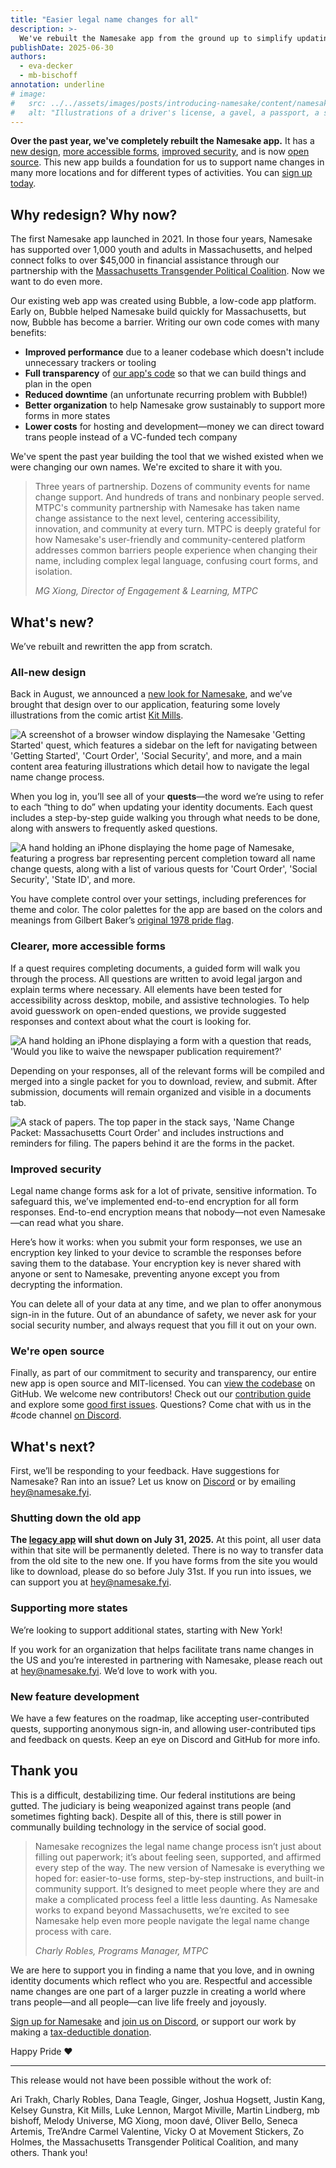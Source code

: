 ```yaml
---
title: "Easier legal name changes for all"
description: >-
  We've rebuilt the Namesake app from the ground up to simplify updating your legal name in Massachusetts and beyond.
publishDate: 2025-06-30
authors:
  - eva-decker
  - mb-bischoff
annotation: underline
# image:
#   src: ../../assets/images/posts/introducing-namesake/content/namesake.webp
#   alt: "Illustrations of a driver's license, a gavel, a passport, a social security card, and a flower with snails."
---
```


**Over the past year, we've completely rebuilt the Namesake app.** It has a [new design](#all-new-design), [more accessible forms](#clearer-more-accessible-forms), [improved security](#improved-security), and is now [open source](#were-open-source). This new app builds a foundation for us to support name changes in many more locations and for different types of activities. You can [sign up today](https://app.namesake.fyi).

## Why redesign? Why now?

The first Namesake app launched in 2021. In those four years, Namesake has supported over 1,000 youth and adults in Massachusetts, and helped connect folks to over $45,000 in financial assistance through our partnership with the [Massachusetts Transgender Political Coalition](https://www.masstpc.org/). Now we want to do even more.

Our existing web app was created using Bubble, a low-code app platform. Early on, Bubble  helped Namesake build quickly for Massachusetts, but now, Bubble has become a barrier. Writing our own code comes with many benefits:

- **Improved performance** due to a leaner codebase which doesn't include unnecessary trackers or tooling
- **Full transparency** of [our app's code](https://github.com/namesakefyi/namesake) so that we can build things and plan in the open
- **Reduced downtime** (an unfortunate recurring problem with Bubble!)
- **Better organization** to help Namesake grow sustainably to support more forms in more states
- **Lower costs** for hosting and development—money we can direct toward trans people instead of a VC-funded tech company

We've spent the past year building the tool that we wished existed when we were changing our own names. We're excited to share it with you.

> Three years of partnership. Dozens of community events for name change support. And hundreds of trans and nonbinary people served. MTPC's community partnership with Namesake has taken name change assistance to the next level, centering accessibility, innovation, and community at every turn. MTPC is deeply grateful for how Namesake's user-friendly and community-centered platform addresses common barriers people experience when changing their name, including complex legal language, confusing court forms, and isolation.
>
> <cite>MG Xiong, Director of Engagement & Learning, MTPC</cite>

## What's new?
We’ve rebuilt and rewritten the app from scratch.

### All-new design

Back in August, we announced a [new look for Namesake](/blog/introducing-namesake/), and we’ve brought that design over to our application, featuring some lovely illustrations from the comic artist [Kit Mills](https://mitkills.com/).

![A screenshot of a browser window displaying the Namesake 'Getting Started' quest, which features a sidebar on the left for navigating between 'Getting Started', 'Court Order', 'Social Security', and more, and a main content area featuring illustrations which detail how to navigate the legal name change process.](../../assets/images/posts/new-namesake-app/namesake-desktop.png)

When you log in, you’ll see all of your **quests**—the word we’re using to refer to each “thing to do” when updating your identity documents. Each quest includes a step-by-step guide walking you through what needs to be done, along with answers to frequently asked questions.

![A hand holding an iPhone displaying the home page of Namesake, featuring a progress bar representing percent completion toward all name change quests, along with a list of various quests for 'Court Order', 'Social Security', 'State ID', and more.](../../assets/images/posts/new-namesake-app/namesake-phone.png)

You have complete control over your settings, including preferences for theme and color. The color palettes for the app are based on the colors and meanings from Gilbert Baker’s [original 1978 pride flag](https://www.glbthistory.org/rainbow-flag).

### Clearer, more accessible forms

If a quest requires completing documents, a guided form will walk you through the process. All questions are written to avoid legal jargon and explain terms where necessary. All elements have been tested for accessibility across desktop, mobile, and assistive technologies.  To help avoid guesswork on open-ended questions, we provide suggested responses and context about what the court is looking for.

![A hand holding an iPhone displaying a form with a question that reads, 'Would you like to waive the newspaper publication requirement?'](../../assets/images/posts/new-namesake-app/namesake-phone-2.png)

Depending on your responses, all of the relevant forms will be compiled and merged into a single packet for you to download, review, and submit. After submission, documents will remain organized and visible in a documents tab.

![A stack of papers. The top paper in the stack says, 'Name Change Packet: Massachusetts Court Order' and includes instructions and reminders for filing. The papers behind it are the forms in the packet.](../../assets/images/posts/new-namesake-app/court-order-packet.png)

### Improved security

Legal name change forms ask for a lot of private, sensitive information. To safeguard this, we’ve implemented end-to-end encryption for all form responses. End-to-end encryption means that nobody—not even Namesake—can read what you share.

Here’s how it works: when you submit your form responses, we use an encryption key linked to your device to scramble the responses before saving them to the database. Your encryption key is never shared with anyone or sent to Namesake, preventing anyone except you from decrypting the information.

You can delete all of your data at any time, and we plan to offer anonymous sign-in in the future. Out of an abundance of safety, we never ask for your social security number, and always request that you fill it out on your own.

### We're open source

Finally, as part of our commitment to security and transparency, our entire new app is open source and MIT-licensed. You can [view the codebase](https://github.com/namesakefyi/namesake) on GitHub. We welcome new contributors! Check out our [contribution guide](https://github.com/namesakefyi/namesake/blob/main/CONTRIBUTING.md) and explore some [good first issues](https://github.com/namesakefyi/namesake/contribute). Questions? Come chat with us in the #code channel [on Discord](/chat).

## What's next?

First, we’ll be responding to your feedback. Have suggestions for Namesake? Ran into an issue? Let us know on [Discord](/chat) or by emailing [hey@namesake.fyi](mailto:hey@namesake.fyi).

### Shutting down the old app

**The [legacy app](http://masstpc.joinnamesake.com) will shut down on July 31, 2025.** At this point, all user data within that site will be permanently deleted. There is no way to transfer data from the old site to the new one. If you have forms from the site you would like to download, please do so before July 31st. If you run into issues, we can support you at [hey@namesake.fyi](mailto:hey@namesake.fyi).

### Supporting more states

We’re looking to support additional states, starting with New York!

If you work for an organization that helps facilitate trans name changes in the US and you’re interested in partnering with Namesake, please reach out at [hey@namesake.fyi](mailto:hey@namesake.fyi). We’d love to work with you.

### New feature development

We have a few features on the roadmap, like accepting user-contributed quests, supporting anonymous sign-in, and allowing user-contributed tips and feedback on quests. Keep an eye on Discord and GitHub for more info.

## Thank you

This is a difficult, destabilizing time. Our federal institutions are being gutted. The judiciary is being weaponized against trans people (and sometimes fighting back). Despite all of this, there is still power in communally building technology in the service of social good.

> Namesake recognizes the legal name change process isn’t just about filling out paperwork; it’s about feeling seen, supported, and affirmed every step of the way. The new version of Namesake is everything we hoped for: easier-to-use forms, step-by-step instructions, and built-in community support. It’s designed to meet people where they are and make a complicated process feel a little less daunting. As Namesake works to expand beyond Massachusetts, we’re excited to see Namesake help even more people navigate the legal name change process with care.
> 
> <cite>Charly Robles, Programs Manager, MTPC</cite>

We are here to support you in finding a name that you love, and in owning identity documents which reflect who you are. Respectful and accessible name changes are one part of a larger puzzle in creating a world where trans people—and all people—can live life freely and joyously.

[Sign up for Namesake](https://app.namesake.fyi) and [join us on Discord](/chat), or support our work by making a [tax-deductible donation](/donate).

Happy Pride &hearts;

---

This release would not have been possible without the work of:

Ari Trakh, Charly Robles, Dana Teagle, Ginger, Joshua Hogsett, Justin Kang, Kelsey Gunstra, Kit Mills, Luke Lennon, Margot Miville, Martin Lindberg, mb bishoff, Melody Universe, MG Xiong, moon davé, Oliver Bello, Seneca Artemis, Tre’Andre Carmel Valentine, Vicky O at Movement Stickers, Zo Holmes, the Massachusetts Transgender Political Coalition, and many others. Thank you!
